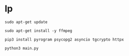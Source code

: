 # lp

```sudo apt-get update```

```sudo apt-get install -y ffmpeg```

```pip3 install pyrogram psycopg2 asyncio tgcrypto httpx```

```python3 main.py```

